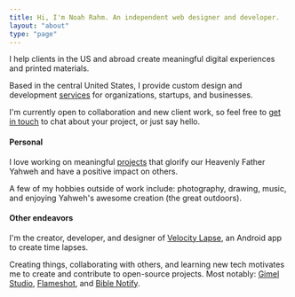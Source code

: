 ```yaml
---
title: Hi, I'm Noah Rahm. An independent web designer and developer.
layout: "about"
type: "page"
---
```


I help clients in the US and abroad create meaningful digital experiences and printed materials.

Based in the central United States, I provide custom design and development [services](/services/) for organizations, startups, and businesses.

I'm currently open to collaboration and new client work, so feel free to [get in touch](mailto:hi@noahrahm.com) to chat about your project, or just say hello.

#### Personal

I love working on meaningful [projects](/work/) that glorify our Heavenly Father Yahweh and have a positive impact on others. 

A few of my hobbies outside of work include: photography, drawing, music, and enjoying Yahweh's awesome creation (the great outdoors).


#### Other endeavors

I'm the creator, developer, and designer of [Velocity Lapse](https://velocitylapse.com), an Android app to create time lapses.

Creating things, collaborating with others, and learning new tech motivates me to create and contribute to open-source projects. Most notably: [Gimel Studio](https://gimelstudio.github.io), [Flameshot](https://flameshot.org), and [Bible Notify](https://biblenotify.github.io).